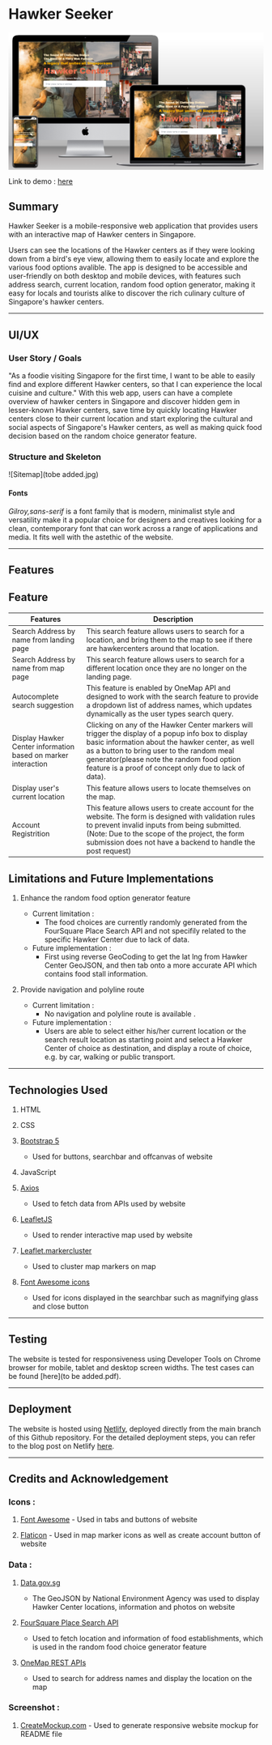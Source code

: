 # **Hawker Seeker**

<img src="img/Multi Device Website Mockup Generator.png" style="display: block">

Link to demo : [here](https://hawker-seeker.netlify.app/)

## Summary

Hawker Seeker is a mobile-responsive web application that provides users with an interactive map of Hawker centers in Singapore.

Users can see the locations of the Hawker centers as if they were looking down from a bird's eye view, allowing them to easily locate and explore the various food options avalible. The app is designed to be accessible and user-friendly on both desktop and mobile devices, with features such address search, current location, random food option generator, making it easy for locals and tourists alike to discover the rich culinary culture of Singapore's hawker centers.

---

## UI/UX

### User Story / Goals

"As a foodie visiting Singapore for the first time, I want to be able to easily find and explore different Hawker centers, so that I can experience the local cuisine and culture."
With this web app, users can have a complete overview of hawker centers in Singapore and discover hidden gem in lesser-known Hawker centers, save time by quickly locating Hawker centers close to their current location and start exploring the cultural and social aspects of Singapore's Hawker centers, as well as making quick food decision based on the random choice generator feature.

### Structure and Skeleton

![Sitemap](tobe added.jpg)

#### Fonts

_Gilroy,sans-serif_ is a font family that is modern, minimalist style and versatility make it a popular choice for designers and creatives looking for a clean, contemporary font that can work across a range of applications and media. It fits well with the astethic of the website.

---

## Features

## Feature

| Features                                                      | Description                                                                                                                                                                                                                                                                                                |
| ------------------------------------------------------------- | ---------------------------------------------------------------------------------------------------------------------------------------------------------------------------------------------------------------------------------------------------------------------------------------------------------- |
| Search Address by name from landing page                      | This search feature allows users to search for a location, and bring them to the map to see if there are hawkercenters around that location.                                                                                                                                                               |
| Search Address by name from map page                          | This search feature allows users to search for a different location once they are no longer on the landing page.                                                                                                                                                                                           |
| Autocomplete search suggestion                                | This feature is enabled by OneMap API and designed to work with the search feature to provide a dropdown list of address names, which updates dynamically as the user types search query.                                                                                                                  |
| Display Hawker Center information based on marker interaction | Clicking on any of the Hawker Center markers will trigger the display of a popup info box to display basic information about the hawker center, as well as a button to bring user to the random meal generator(please note the random food option feature is a proof of concept only due to lack of data). |
| Display user's current location                               | This feature allows users to locate themselves on the map.                                                                                                                                                                                                                                                 |
| Account Registrition                                          | This feature allows users to create account for the website. The form is designed with validation rules to prevent invalid inputs from being submitted. (Note: Due to the scope of the project, the form submission does not have a backend to handle the post request)                                    |

## Limitations and Future Implementations

1. Enhance the random food option generator feature

   - Current limitation :
     - The food choices are currently randomly generated from the FourSquare Place Search API and not specifily related to the specific Hawker Center due to lack of data.
   - Future implementation :
     - First using reverse GeoCoding to get the lat lng from Hawker Center GeoJSON, and then tab onto a more accurate API which contains food stall information.

2. Provide navigation and polyline route

   - Current limitation :
     - No navigation and polyline route is available .
   - Future implementation :
     - Users are able to select either his/her current location or the search result location as starting point and select a Hawker Center of choice as destination, and display a route of choice, e.g. by car, walking or public transport.

---

## Technologies Used

1. HTML

2. CSS

3. [Bootstrap 5](https://getbootstrap.com/docs/5.0/getting-started/introduction/)

   - Used for buttons, searchbar and offcanvas of website

4. JavaScript

5. [Axios](https://github.com/axios/axios)

   - Used to fetch data from APIs used by website

6. [LeafletJS](https://leafletjs.com/)

   - Used to render interactive map used by website

7. [Leaflet.markercluster](https://github.com/Leaflet/Leaflet.markercluster)

   - Used to cluster map markers on map

8. [Font Awesome icons](https://fontawesome.com/v4/icons/)

   - Used for icons displayed in the searchbar such as magnifying glass and close button

---

## Testing

The website is tested for responsiveness using Developer Tools on Chrome browser for mobile, tablet and desktop screen widths.
The test cases can be found [here](to be added.pdf).

---

## Deployment

The website is hosted using [Netlify](https://www.netlify.com/), deployed directly from the main branch of this Github repository.
For the detailed deployment steps, you can refer to the blog post on Netlify [here](https://www.netlify.com/blog/2016/09/29/a-step-by-step-guide-deploying-on-netlify/).

---

## Credits and Acknowledgement

### Icons :

1. [Font Awesome](https://fontawesome.com/) - Used in tabs and buttons of website

2. [Flaticon](https://www.flaticon.com/) - Used in map marker icons as well as create account button of website

### Data :

1. [Data.gov.sg](https://data.gov.sg/dataset/hawker-centres)

   - The GeoJSON by National Environment Agency was used to display Hawker Center locations, information and photos on website

2. [FourSquare Place Search API](https://location.foursquare.com/developer/reference/place-search)

   - Used to fetch location and information of food establishments, which is used in the random food choice generator feature

3. [OneMap REST APIs](hhttps://www.onemap.gov.sg/docs/#onemap-rest-apis)

   - Used to search for address names and display the location on the map

### Screenshot :

1. [CreateMockup.com](https://www.createmockup.com/generate/) - Used to generate responsive website mockup for README file
